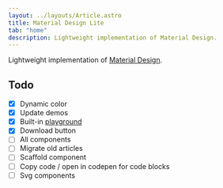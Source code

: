 ```yaml
---
layout: ../layouts/Article.astro
title: Material Design Lite
tab: "home"
description: Lightweight implementation of Material Design.
---
```


Lightweight implementation of [Material Design](https://material.io/).

## Todo

- [x] Dynamic color
- [x] Update demos
- [x] Built-in [playground](https://lit.dev/playground/#gist=714c643074780b49afb80212f3638057)
- [x] Download button
- [ ] All components
- [ ] Migrate old articles
- [ ] Scaffold component
- [ ] Copy code / open in codepen for code blocks
- [ ] Svg components